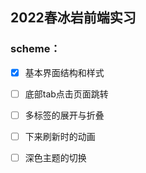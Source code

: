 ## 2022春冰岩前端实习

### scheme：

- [x] 基本界面结构和样式
- [ ] 底部tab点击页面跳转
- [ ] 多标签的展开与折叠
- [ ] 下来刷新时的动画
- [ ] 深色主题的切换

